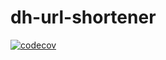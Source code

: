 # dh-url-shortener
[![codecov](https://codecov.io/github/kilicoglutuncay/dh-url-shortener/branch/master/graph/badge.svg?token=Lc1XnvB6YE)](https://codecov.io/github/kilicoglutuncay/dh-url-shortener)
